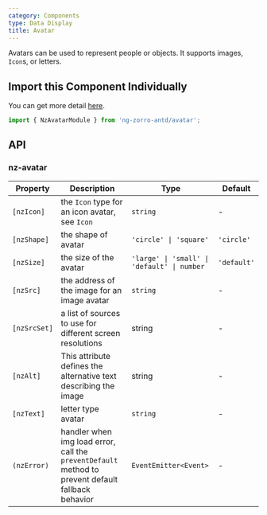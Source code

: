 ```yaml
---
category: Components
type: Data Display
title: Avatar
---
```


Avatars can be used to represent people or objects. It supports images, `Icon`s, or letters.

## Import this Component Individually

You can get more detail [here](/docs/getting-started/en#import-a-component-individually).

```ts
import { NzAvatarModule } from 'ng-zorro-antd/avatar';
```

## API

### nz-avatar

| Property | Description | Type | Default |
| -------- | ----------- | ---- | ------- |
| `[nzIcon]` | the `Icon` type for an icon avatar, see `Icon` | `string` | - |
| `[nzShape]` | the shape of avatar | `'circle' \| 'square'` | `'circle'` |
| `[nzSize]` | the size of the avatar | `'large' \| 'small' \| 'default' \| number` | `'default'` |
| `[nzSrc]` | the address of the image for an image avatar | `string` | - |
| `[nzSrcSet]` | a list of sources to use for different screen resolutions | string | - |
| `[nzAlt]` | This attribute defines the alternative text describing the image | string | - |
| `[nzText]` | letter type avatar | `string` | - |
| `(nzError)` | handler when img load error, call the `preventDefault` method to prevent default fallback behavior | `EventEmitter<Event>` | - |
